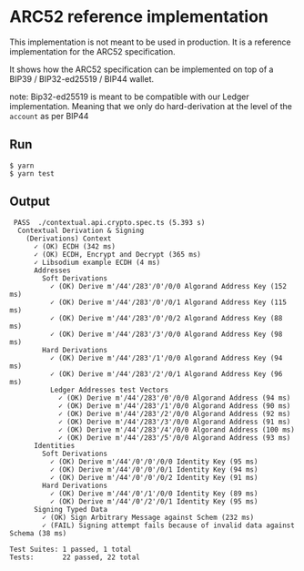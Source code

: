 # ARC52 reference implementation

This implementation is not meant to be used in production. It is a reference implementation for the ARC52 specification.

It shows how the ARC52 specification can be implemented on top of a BIP39 / BIP32-ed25519 / BIP44 wallet. 

note: Bip32-ed25519 is meant to be compatible with our Ledger implementation. Meaning that we only do hard-derivation at the level of the `account` as per BIP44

## Run

```shell
$ yarn
$ yarn test
```

## Output

```shell
 PASS  ./contextual.api.crypto.spec.ts (5.393 s)
  Contextual Derivation & Signing
    (Derivations) Context
      ✓ (OK) ECDH (342 ms)
      ✓ (OK) ECDH, Encrypt and Decrypt (365 ms)
      ✓ Libsodium example ECDH (4 ms)
      Addresses
        Soft Derivations
          ✓ (OK) Derive m'/44'/283'/0'/0/0 Algorand Address Key (152 ms)
          ✓ (OK) Derive m'/44'/283'/0'/0/1 Algorand Address Key (115 ms)
          ✓ (OK) Derive m'/44'/283'/0'/0/2 Algorand Address Key (88 ms)
          ✓ (OK) Derive m'/44'/283'/3'/0/0 Algorand Address Key (98 ms)
        Hard Derivations
          ✓ (OK) Derive m'/44'/283'/1'/0/0 Algorand Address Key (94 ms)
          ✓ (OK) Derive m'/44'/283'/2'/0/1 Algorand Address Key (96 ms)
          Ledger Addresses test Vectors
            ✓ (OK) Derive m'/44'/283'/0'/0/0 Algorand Address (94 ms)
            ✓ (OK) Derive m'/44'/283'/1'/0/0 Algorand Address (90 ms)
            ✓ (OK) Derive m'/44'/283'/2'/0/0 Algorand Address (92 ms)
            ✓ (OK) Derive m'/44'/283'/3'/0/0 Algorand Address (91 ms)
            ✓ (OK) Derive m'/44'/283'/4'/0/0 Algorand Address (100 ms)
            ✓ (OK) Derive m'/44'/283'/5'/0/0 Algorand Address (93 ms)
      Identities
        Soft Derivations
          ✓ (OK) Derive m'/44'/0'/0'/0/0 Identity Key (95 ms)
          ✓ (OK) Derive m'/44'/0'/0'/0/1 Identity Key (94 ms)
          ✓ (OK) Derive m'/44'/0'/0'/0/2 Identity Key (91 ms)
        Hard Derivations
          ✓ (OK) Derive m'/44'/0'/1'/0/0 Identity Key (89 ms)
          ✓ (OK) Derive m'/44'/0'/2'/0/1 Identity Key (95 ms)
      Signing Typed Data
        ✓ (OK) Sign Arbitrary Message against Schem (232 ms)
        ✓ (FAIL) Signing attempt fails because of invalid data against Schema (38 ms)

Test Suites: 1 passed, 1 total
Tests:       22 passed, 22 total

```
